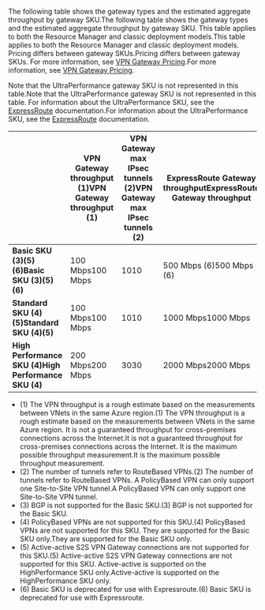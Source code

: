 <span data-ttu-id="9885b-101">The following table shows the gateway types and the estimated aggregate throughput by gateway SKU.</span><span class="sxs-lookup"><span data-stu-id="9885b-101">The following table shows the gateway types and the estimated aggregate throughput by gateway SKU.</span></span> <span data-ttu-id="9885b-102">This table applies to both the Resource Manager and classic deployment models.</span><span class="sxs-lookup"><span data-stu-id="9885b-102">This table applies to both the Resource Manager and classic deployment models.</span></span> <span data-ttu-id="9885b-103">Pricing differs between gateway SKUs.</span><span class="sxs-lookup"><span data-stu-id="9885b-103">Pricing differs between gateway SKUs.</span></span> <span data-ttu-id="9885b-104">For more information, see [VPN Gateway Pricing](https://azure.microsoft.com/pricing/details/vpn-gateway).</span><span class="sxs-lookup"><span data-stu-id="9885b-104">For more information, see [VPN Gateway Pricing](https://azure.microsoft.com/pricing/details/vpn-gateway).</span></span>

<span data-ttu-id="9885b-105">Note that the UltraPerformance gateway SKU is not represented in this table.</span><span class="sxs-lookup"><span data-stu-id="9885b-105">Note that the UltraPerformance gateway SKU is not represented in this table.</span></span> <span data-ttu-id="9885b-106">For information about the UltraPerformance SKU, see the [ExpressRoute](../articles/expressroute/expressroute-about-virtual-network-gateways.md) documentation.</span><span class="sxs-lookup"><span data-stu-id="9885b-106">For information about the UltraPerformance SKU, see the [ExpressRoute](../articles/expressroute/expressroute-about-virtual-network-gateways.md) documentation.</span></span>

|  | <span data-ttu-id="9885b-107">**VPN Gateway throughput (1)**</span><span class="sxs-lookup"><span data-stu-id="9885b-107">**VPN Gateway throughput (1)**</span></span> | <span data-ttu-id="9885b-108">**VPN Gateway max IPsec tunnels (2)**</span><span class="sxs-lookup"><span data-stu-id="9885b-108">**VPN Gateway max IPsec tunnels (2)**</span></span> | <span data-ttu-id="9885b-109">**ExpressRoute Gateway throughput**</span><span class="sxs-lookup"><span data-stu-id="9885b-109">**ExpressRoute Gateway throughput**</span></span> | <span data-ttu-id="9885b-110">**VPN Gateway and ExpressRoute coexist**</span><span class="sxs-lookup"><span data-stu-id="9885b-110">**VPN Gateway and ExpressRoute coexist**</span></span> |
| --- | --- | --- | --- | --- |
| <span data-ttu-id="9885b-111">**Basic SKU (3)(5)(6)**</span><span class="sxs-lookup"><span data-stu-id="9885b-111">**Basic SKU (3)(5)(6)**</span></span> |<span data-ttu-id="9885b-112">100 Mbps</span><span class="sxs-lookup"><span data-stu-id="9885b-112">100 Mbps</span></span> |<span data-ttu-id="9885b-113">10</span><span class="sxs-lookup"><span data-stu-id="9885b-113">10</span></span> |<span data-ttu-id="9885b-114">500 Mbps (6)</span><span class="sxs-lookup"><span data-stu-id="9885b-114">500 Mbps (6)</span></span> |<span data-ttu-id="9885b-115">No</span><span class="sxs-lookup"><span data-stu-id="9885b-115">No</span></span> |
| <span data-ttu-id="9885b-116">**Standard SKU (4)(5)**</span><span class="sxs-lookup"><span data-stu-id="9885b-116">**Standard SKU (4)(5)**</span></span> |<span data-ttu-id="9885b-117">100 Mbps</span><span class="sxs-lookup"><span data-stu-id="9885b-117">100 Mbps</span></span> |<span data-ttu-id="9885b-118">10</span><span class="sxs-lookup"><span data-stu-id="9885b-118">10</span></span> |<span data-ttu-id="9885b-119">1000 Mbps</span><span class="sxs-lookup"><span data-stu-id="9885b-119">1000 Mbps</span></span> |<span data-ttu-id="9885b-120">Yes</span><span class="sxs-lookup"><span data-stu-id="9885b-120">Yes</span></span> |
| <span data-ttu-id="9885b-121">**High Performance SKU (4)**</span><span class="sxs-lookup"><span data-stu-id="9885b-121">**High Performance SKU (4)**</span></span> |<span data-ttu-id="9885b-122">200 Mbps</span><span class="sxs-lookup"><span data-stu-id="9885b-122">200 Mbps</span></span> |<span data-ttu-id="9885b-123">30</span><span class="sxs-lookup"><span data-stu-id="9885b-123">30</span></span> |<span data-ttu-id="9885b-124">2000 Mbps</span><span class="sxs-lookup"><span data-stu-id="9885b-124">2000 Mbps</span></span> |<span data-ttu-id="9885b-125">Yes</span><span class="sxs-lookup"><span data-stu-id="9885b-125">Yes</span></span> |

* <span data-ttu-id="9885b-126">(1) The VPN throughput is a rough estimate based on the measurements between VNets in the same Azure region.</span><span class="sxs-lookup"><span data-stu-id="9885b-126">(1) The VPN throughput is a rough estimate based on the measurements between VNets in the same Azure region.</span></span> <span data-ttu-id="9885b-127">It is not a guaranteed throughput for cross-premises connections across the Internet.</span><span class="sxs-lookup"><span data-stu-id="9885b-127">It is not a guaranteed throughput for cross-premises connections across the Internet.</span></span> <span data-ttu-id="9885b-128">It is the maximum possible throughput measurement.</span><span class="sxs-lookup"><span data-stu-id="9885b-128">It is the maximum possible throughput measurement.</span></span>
* <span data-ttu-id="9885b-129">(2) The number of tunnels refer to RouteBased VPNs.</span><span class="sxs-lookup"><span data-stu-id="9885b-129">(2) The number of tunnels refer to RouteBased VPNs.</span></span> <span data-ttu-id="9885b-130">A PolicyBased VPN can only support one Site-to-Site VPN tunnel.</span><span class="sxs-lookup"><span data-stu-id="9885b-130">A PolicyBased VPN can only support one Site-to-Site VPN tunnel.</span></span>
* <span data-ttu-id="9885b-131">(3) BGP is not supported for the Basic SKU.</span><span class="sxs-lookup"><span data-stu-id="9885b-131">(3) BGP is not supported for the Basic SKU.</span></span>
* <span data-ttu-id="9885b-132">(4) PolicyBased VPNs are not supported for this SKU.</span><span class="sxs-lookup"><span data-stu-id="9885b-132">(4) PolicyBased VPNs are not supported for this SKU.</span></span> <span data-ttu-id="9885b-133">They are supported for the Basic SKU only.</span><span class="sxs-lookup"><span data-stu-id="9885b-133">They are supported for the Basic SKU only.</span></span>
* <span data-ttu-id="9885b-134">(5) Active-active S2S VPN Gateway connections are not supported for this SKU.</span><span class="sxs-lookup"><span data-stu-id="9885b-134">(5) Active-active S2S VPN Gateway connections are not supported for this SKU.</span></span> <span data-ttu-id="9885b-135">Active-active is supported on the HighPerformance SKU only.</span><span class="sxs-lookup"><span data-stu-id="9885b-135">Active-active is supported on the HighPerformance SKU only.</span></span>
* <span data-ttu-id="9885b-136">(6) Basic SKU is deprecated for use with Expressroute.</span><span class="sxs-lookup"><span data-stu-id="9885b-136">(6) Basic SKU is deprecated for use with Expressroute.</span></span>

